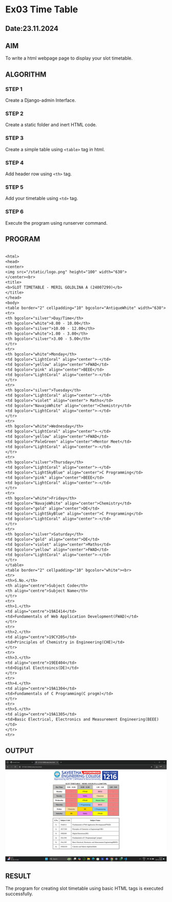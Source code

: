 # Ex03 Time Table
## Date:23.11.2024

## AIM
To write a html webpage page to display your slot timetable.

## ALGORITHM
### STEP 1
Create a Django-admin Interface.

### STEP 2
Create a static folder and inert HTML code.

### STEP 3
Create a simple table using ```<table>``` tag in html.

### STEP 4
Add header row using ```<th>``` tag.

### STEP 5
Add your timetable using ```<td>``` tag.

### STEP 6
Execute the program using runserver command.

## PROGRAM
<pre><code>
&lt;html&gt;
&lt;head&gt;
&lt;center&gt;
&lt;img src=&quot;/static/logo.png&quot; height=&quot;100&quot; width=&quot;630&quot;&gt;
&lt;/center&gt;&lt;br&gt;
&lt;title&gt;
&lt;b&gt;SLOT TIMETABLE - MERIL GOLDLINA A (24007299)&lt;/b&gt;
&lt;/title&gt;
&lt;/head&gt;
&lt;body&gt;
&lt;table border=&quot;2&quot; cellpadding=&quot;10&quot; bgcolor=&quot;AntiqueWhite&quot; width=&quot;630&quot;&gt;
&lt;tr&gt; 
&lt;th bgcolor=&quot;silver&quot;&gt;Day/Time&lt;/th&gt;       
&lt;th bgcolor=&quot;white&quot;&gt;8.00 - 10.00&lt;/th&gt;
&lt;th bgcolor=&quot;silver&quot;&gt;10.00 - 12.00&lt;/th&gt;
&lt;th bgcolor=&quot;white&quot;&gt;1.00 - 3.00&lt;/th&gt;
&lt;th bgcolor=&quot;silver&quot;&gt;3.00 - 5.00&lt;/th&gt;
&lt;/tr&gt;
&lt;tr&gt; 
&lt;th bgcolor=&quot;white&quot;&gt;Monday&lt;/th&gt;
&lt;td bgcolor=&quot;LightCoral&quot; align=&quot;center&quot;&gt;-&lt;/td&gt;
&lt;td bgcolor=&quot;yellow&quot; align=&quot;center&quot;&gt;FWAD&lt;/td&gt;
&lt;td bgcolor=&quot;pink&quot; align=&quot;center&quot;&gt;BEEE&lt;/td&gt;
&lt;td bgcolor=&quot;LightCoral&quot; align=&quot;center&quot;&gt;-&lt;/td&gt;
&lt;/tr&gt;
&lt;tr&gt;
&lt;th bgcolor=&quot;silver&quot;&gt;Tuesday&lt;/th&gt;
&lt;td bgcolor=&quot;LightCoral&quot; align=&quot;center&quot;&gt;-&lt;/td&gt;
&lt;td bgcolor=&quot;violet&quot; align=&quot;center&quot;&gt; Maths&lt;/td&gt;
&lt;td bgcolor=&quot;NavajoWhite&quot; align=&quot;center&quot;&gt;Chemistry&lt;/td&gt;
&lt;td bgcolor=&quot;LightCoral&quot; align=&quot;center&quot;&gt;-&lt;/td&gt;
&lt;/tr&gt;
&lt;tr&gt;
&lt;th bgcolor=&quot;white&quot;&gt;Wednesday&lt;/th&gt;
&lt;td bgcolor=&quot;LightCoral&quot; align=&quot;center&quot;&gt;-&lt;/td&gt;
&lt;td bgcolor=&quot;yellow&quot; align=&quot;center&quot;&gt;FWAD&lt;/td&gt;
&lt;td bgcolor=&quot;PaleGreen&quot; align=&quot;center&quot;&gt;Mentor Meet&lt;/td&gt;
&lt;td bgcolor=&quot;LightCoral&quot; align=&quot;center&quot;&gt;-&lt;/td&gt;
&lt;/tr&gt;
&lt;tr&gt;
&lt;th bgcolor=&quot;silver&quot;&gt;Thursday&lt;/th&gt;
&lt;td bgcolor=&quot;LightCoral&quot; align=&quot;center&quot;&gt;-&lt;/td&gt;
&lt;td bgcolor=&quot;LightSkyBlue&quot; align=&quot;center&quot;&gt;C Programming&lt;/td&gt;
&lt;td bgcolor=&quot;pink&quot; align=&quot;center&quot;&gt;BEEE&lt;/td&gt;
&lt;td bgcolor=&quot;LightCoral&quot; align=&quot;center&quot;&gt;-&lt;/td&gt;
&lt;/tr&gt;
&lt;tr&gt;
&lt;th bgcolor=&quot;white&quot;&gt;Friday&lt;/th&gt;
&lt;td bgcolor=&quot;NavajoWhite&quot; align=&quot;center&quot;&gt;Chemistry&lt;/td&gt;
&lt;td bgcolor=&quot;gold&quot; align=&quot;center&quot;&gt;DE&lt;/td&gt;
&lt;td bgcolor=&quot;LightSkyBlue&quot; align=&quot;center&quot;&gt;C Programming&lt;/td&gt;
&lt;td bgcolor=&quot;LightCoral&quot; align=&quot;center&quot;&gt;-&lt;/td&gt;
&lt;/tr&gt;
&lt;tr&gt;
&lt;th bgcolor=&quot;silver&quot;&gt;Saturday&lt;/th&gt;
&lt;td bgcolor=&quot;gold&quot; align=&quot;center&quot;&gt;DE&lt;/td&gt;
&lt;td bgcolor=&quot;violet&quot; align=&quot;center&quot;&gt;Maths&lt;/td&gt;
&lt;td bgcolor=&quot;yellow&quot; align=&quot;center&quot;&gt;FWAD&lt;/td&gt;
&lt;td bgcolor=&quot;LightCoral&quot; align=&quot;center&quot;&gt;-&lt;/td&gt;
&lt;/tr&gt;
&lt;/table&gt;
&lt;table border=&quot;2&quot; cellpadding=&quot;10&quot; bgcolor=&quot;white&quot;&gt;&lt;br&gt;
&lt;tr&gt; 
&lt;th&gt;S.No.&lt;/th&gt;  
&lt;th align=&quot;centre&quot;&gt;Subject Code&lt;/th&gt;     
&lt;th align=&quot;centre&quot;&gt;Subject Name&lt;/th&gt;  
&lt;/tr&gt;   
&lt;tr&gt;
&lt;th&gt;1.&lt;/th&gt;
&lt;td align=&quot;centre&quot;&gt;19AI414&lt;/td&gt;
&lt;td&gt;Fundamentals of Web Application Development(FWAD)&lt;/td&gt;
&lt;/tr&gt; 
&lt;tr&gt;
&lt;th&gt;2.&lt;/th&gt;
&lt;td align=&quot;centre&quot;&gt;19CY205&lt;/td&gt;
&lt;td&gt;Principles of Chemistry in Engineering(CHE)&lt;/td&gt;
&lt;/tr&gt;   
&lt;tr&gt;
&lt;th&gt;3.&lt;/th&gt;
&lt;td align=&quot;centre&quot;&gt;19EE404&lt;/td&gt;
&lt;td&gt;Digital Electroincs(DE)&lt;/td&gt;
&lt;/tr&gt;   
&lt;tr&gt;
&lt;th&gt;4.&lt;/th&gt;
&lt;td align=&quot;centre&quot;&gt;19A1304&lt;/td&gt;
&lt;td&gt;Fundamentals of C Programming(C progm)&lt;/td&gt;
&lt;/tr&gt;   
&lt;tr&gt;
&lt;th&gt;5.&lt;/th&gt;
&lt;td align=&quot;centre&quot;&gt;19A1305&lt;/td&gt;
&lt;td&gt;Basic Electrical, Electronics and Measurement Engineering(BEEE)&lt;/td&gt;
&lt;/tr&gt;   
&lt;tr&gt;
</code></pre>
  
## OUTPUT
![alt text](<Screenshot 2024-11-23 140434.png>)


## RESULT
The program for creating slot timetable using basic HTML tags is executed successfully.
